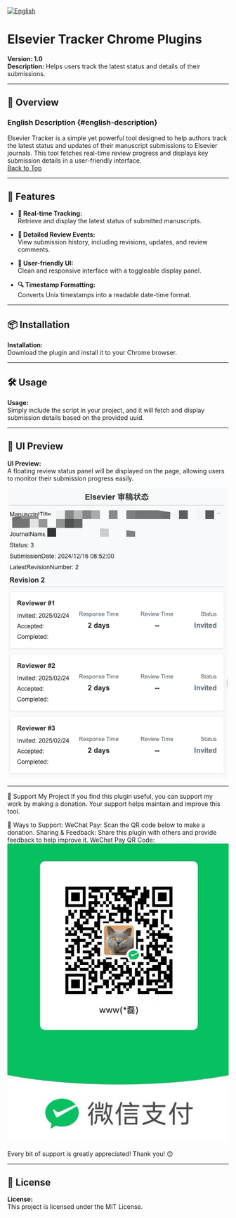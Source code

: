 
[![English](https://img.shields.io/badge/Language-English-blue)](#english-description)

# Elsevier Tracker Chrome Plugins  
**Version: 1.0**  
**Description:** Helps users track the latest status and details of their submissions.

---

## 🚀 Overview

### English Description {#english-description}
Elsevier Tracker is a simple yet powerful tool designed to help authors track the latest status and updates of their manuscript submissions to Elsevier journals. This tool fetches real-time review progress and displays key submission details in a user-friendly interface.  
[Back to Top](#elsevier-tracker-chrome-plugins)

---

## 🎯 Features

- **📌 Real-time Tracking:**  
  Retrieve and display the latest status of submitted manuscripts.

- **📜 Detailed Review Events:**  
  View submission history, including revisions, updates, and review comments.

- **🎨 User-friendly UI:**  
  Clean and responsive interface with a toggleable display panel.

- **🔍 Timestamp Formatting:**  
  Converts Unix timestamps into a readable date-time format.

---

## 📦 Installation

**Installation:**  
Download the plugin and install it to your Chrome browser.

---

## 🛠 Usage

**Usage:**  
Simply include the script in your project, and it will fetch and display submission details based on the provided uuid.

---

## 🎨 UI Preview

**UI Preview:**  
A floating review status panel will be displayed on the page, allowing users to monitor their submission progress easily.

![Additional UI Screenshot](https://github.com/WL661/Elsevier-Tracker/blob/main/previews2.png)

---

💖 Support My Project
If you find this plugin useful, you can support my work by making a donation. Your support helps maintain and improve this tool.

🎁 Ways to Support:
WeChat Pay: Scan the QR code below to make a donation.
Sharing & Feedback: Share this plugin with others and provide feedback to help improve it.
WeChat Pay QR Code:
![Additional UI Screenshot](https://github.com/WL661/Elsevier-Tracker/blob/main/WxPay.jpg)

Every bit of support is greatly appreciated! Thank you! 😊


---

## 📜 License

**License:**  
This project is licensed under the MIT License.
